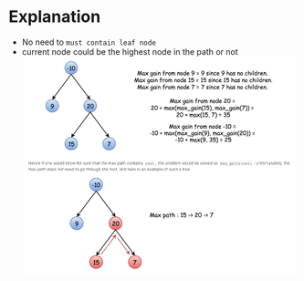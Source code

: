 # Explanation

- No need to `must contain leaf node`
- current node could be the highest node in the path or not
 ![](exlanation.png)